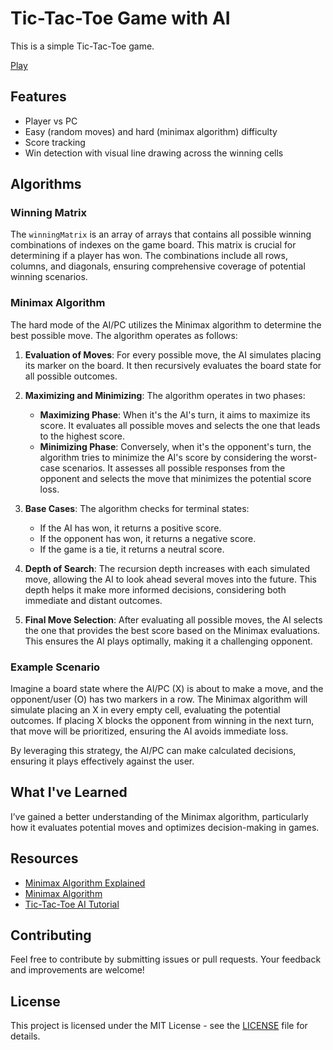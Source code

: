 # Tic-Tac-Toe Game with AI

This is a simple Tic-Tac-Toe game.

[Play](https://asmaa-elfatayry.github.io/Tic-Tac-Toe-Game/index.html)

## Features

- Player vs PC
- Easy (random moves) and hard (minimax algorithm) difficulty
- Score tracking
- Win detection with visual line drawing across the winning cells

## Algorithms

### Winning Matrix

The `winningMatrix` is an array of arrays that contains all possible winning combinations of indexes on the game board. This matrix is crucial for determining if a player has won. The combinations include all rows, columns, and diagonals, ensuring comprehensive coverage of potential winning scenarios.

### Minimax Algorithm

The hard mode of the AI/PC utilizes the Minimax algorithm to determine the best possible move. The algorithm operates as follows:

1. **Evaluation of Moves**: For every possible move, the AI simulates placing its marker on the board. It then recursively evaluates the board state for all possible outcomes.

2. **Maximizing and Minimizing**: The algorithm operates in two phases:

   - **Maximizing Phase**: When it's the AI's turn, it aims to maximize its score. It evaluates all possible moves and selects the one that leads to the highest score.
   - **Minimizing Phase**: Conversely, when it's the opponent's turn, the algorithm tries to minimize the AI's score by considering the worst-case scenarios. It assesses all possible responses from the opponent and selects the move that minimizes the potential score loss.

3. **Base Cases**: The algorithm checks for terminal states:

   - If the AI has won, it returns a positive score.
   - If the opponent has won, it returns a negative score.
   - If the game is a tie, it returns a neutral score.

4. **Depth of Search**: The recursion depth increases with each simulated move, allowing the AI to look ahead several moves into the future. This depth helps it make more informed decisions, considering both immediate and distant outcomes.

5. **Final Move Selection**: After evaluating all possible moves, the AI selects the one that provides the best score based on the Minimax evaluations. This ensures the AI plays optimally, making it a challenging opponent.

### Example Scenario

Imagine a board state where the AI/PC (X) is about to make a move, and the opponent/user (O) has two markers in a row. The Minimax algorithm will simulate placing an X in every empty cell, evaluating the potential outcomes. If placing X blocks the opponent from winning in the next turn, that move will be prioritized, ensuring the AI avoids immediate loss.

By leveraging this strategy, the AI/PC can make calculated decisions, ensuring it plays effectively against the user.

## What I've Learned

I’ve gained a better understanding of the Minimax algorithm, particularly how it evaluates potential moves and optimizes decision-making in games. 

## Resources

- [Minimax Algorithm Explained](https://en.wikipedia.org/wiki/Minimax)
- [Minimax Algorithm ](https://www.geeksforgeeks.org/minimax-algorithm-in-game-theory-set-1-introduction/)
- [Tic-Tac-Toe AI Tutorial](https://www.scaler.com/topics/artificial-intelligence-tutorial/min-max-algorithm/)


## Contributing

Feel free to contribute by submitting issues or pull requests. Your feedback and improvements are welcome!

## License

This project is licensed under the MIT License - see the [LICENSE](LICENSE) file for details.
